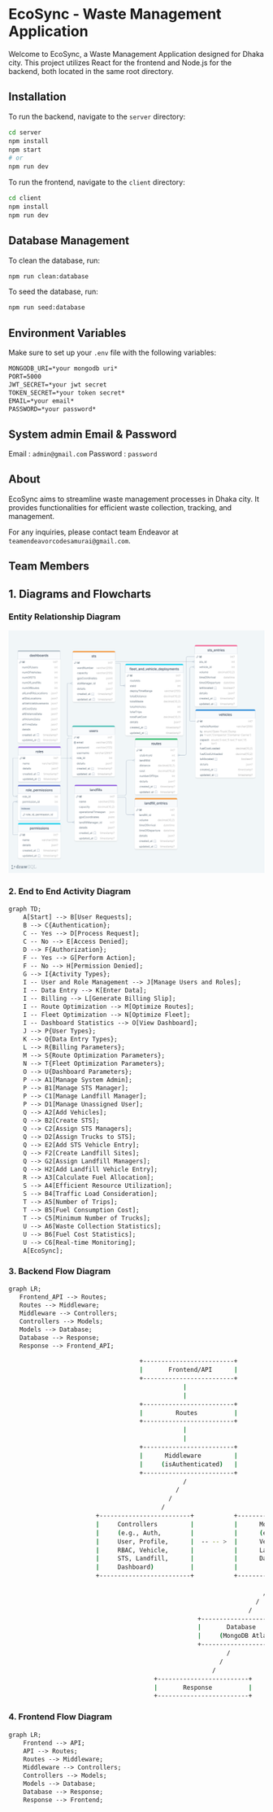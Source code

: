 # EcoSync - Waste Management Application

Welcome to EcoSync, a Waste Management Application designed for Dhaka city. This project utilizes React for the frontend and Node.js for the backend, both located in the same root directory.

## Installation

To run the backend, navigate to the `server` directory:

```bash
cd server
npm install
npm start
# or
npm run dev
```

To run the frontend, navigate to the `client` directory:

```bash
cd client
npm install
npm run dev
```



## Database Management

To clean the database, run:

```bash
npm run clean:database
```

To seed the database, run:

```bash
npm run seed:database
```

## Environment Variables

Make sure to set up your `.env` file with the following variables:

```
MONGODB_URI=*your mongodb uri*
PORT=5000
JWT_SECRET=*your jwt secret
TOKEN_SECRET=*your token secret*
EMAIL=*your email*
PASSWORD=*your password*
```

## System admin Email & Password
Email : `admin@gmail.com`
Password : `password`

## About

EcoSync aims to streamline waste management processes in Dhaka city. It provides functionalities for efficient waste collection, tracking, and management.

For any inquiries, please contact team Endeavor at `teamendeavorcodesamurai@gmail.com`.

## Team Members


## 1. Diagrams and Flowcharts
### Entity Relationship Diagram
![Flowchart](server/Entity_Relationship_diagram.png)


### 2. End to End Activity Diagram
```mermaid
graph TD;
    A[Start] --> B[User Requests];
    B --> C{Authentication};
    C -- Yes --> D[Process Request];
    C -- No --> E[Access Denied];
    D --> F{Authorization};
    F -- Yes --> G[Perform Action];
    F -- No --> H[Permission Denied];
    G --> I{Activity Types};
    I -- User and Role Management --> J[Manage Users and Roles];
    I -- Data Entry --> K[Enter Data];
    I -- Billing --> L[Generate Billing Slip];
    I -- Route Optimization --> M[Optimize Routes];
    I -- Fleet Optimization --> N[Optimize Fleet];
    I -- Dashboard Statistics --> O[View Dashboard];
    J --> P{User Types};
    K --> Q{Data Entry Types};
    L --> R{Billing Parameters};
    M --> S{Route Optimization Parameters};
    N --> T{Fleet Optimization Parameters};
    O --> U{Dashboard Parameters};
    P --> A1[Manage System Admin];
    P --> B1[Manage STS Manager];
    P --> C1[Manage Landfill Manager];
    P --> D1[Manage Unassigned User];
    Q --> A2[Add Vehicles];
    Q --> B2[Create STS];
    Q --> C2[Assign STS Managers];
    Q --> D2[Assign Trucks to STS];
    Q --> E2[Add STS Vehicle Entry];
    Q --> F2[Create Landfill Sites];
    Q --> G2[Assign Landfill Managers];
    Q --> H2[Add Landfill Vehicle Entry];
    R --> A3[Calculate Fuel Allocation];
    S --> A4[Efficient Resource Utilization];
    S --> B4[Traffic Load Consideration];
    T --> A5[Number of Trips];
    T --> B5[Fuel Consumption Cost];
    T --> C5[Minimum Number of Trucks];
    U --> A6[Waste Collection Statistics];
    U --> B6[Fuel Cost Statistics];
    U --> C6[Real-time Monitoring];
    A[EcoSync];

```



### 3. Backend Flow Diagram
 ```mermaid
graph LR;
    Frontend_API --> Routes;
    Routes --> Middleware;
    Middleware --> Controllers;
    Controllers --> Models;
    Models --> Database;
    Database --> Response;
    Response --> Frontend_API;
```
```sh
                                    +-------------------------+                                 
                                    |       Frontend/API      |                                 
                                    +-------------------------+                                 
                                                |                                               
                                                |                                               
                                    +-------------------------+                                 
                                    |         Routes          |                                 
                                    +-------------------------+                                 
                                                |                                               
                                                |                                               
                                    +-------------------------+                                 
                                    |      Middleware         |                                 
                                    |     (isAuthenticated)   |                                 
                                    +-------------------------+                                 
                                                /
                                              /
                                            /  
                                          /
                        +-------------------------+           +--------------------------+ 
                        |     Controllers         |           |      Models              |
                        |     (e.g., Auth,        |           |      (e.g., User,        |
                        |     User, Profile,      |  -- -- >  |      Vehicle, STS,       |
                        |     RBAC, Vehicle,      |           |      LandfillEntry,      |
                        |     STS, Landfill,      |           |      Dashboard, Route)   |
                        |     Dashboard)          |           |                          |
                        +-------------------------+           +--------------------------+
                                                                        /
                                                                      /
                                                                    /
                                                                  /
                                                    +-------------------------+   
                                                    |       Database          | 
                                                    |     (MongoDB Atlas)     |  
                                                    +-------------------------+   
                                                            /                                           
                                                          /
                                                        /                                  
                                        +-------------------------+                                 
                                        |       Response          |                                 
                                        +-------------------------+           


```


### 4. Frontend Flow Diagram
```mermaid
graph LR;
    Frontend --> API;
    API --> Routes;
    Routes --> Middleware;
    Middleware --> Controllers;
    Controllers --> Models;
    Models --> Database;
    Database --> Response;
    Response --> Frontend;
```
